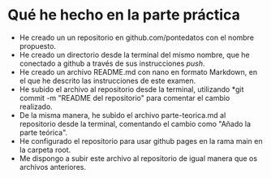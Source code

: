 # Qué he hecho en la parte práctica

- He creado un un repositorio en github.com/pontedatos con el nombre propuesto.
- He creado un directorio desde la terminal del mismo nombre, que he conectado a github a través de sus instrucciones *push*.
- He creado un archivo README.md con nano en formato Markdown, en el que he descrito las instrucciones de este examen.
- He subido el archivo al repositorio desde la terminal, utilizando *git commit -m "README del repositorio" para comentar el cambio realizado.
- De la misma manera, he subido el archivo parte-teorica.md al repositorio desde la terminal, comentando el cambio como "Añado la parte teórica".
- He configurado el repositorio para usar github pages en la rama main en la carpeta root.
- Me dispongo a subir este archivo al repositorio de igual manera que os archivos anteriores.
